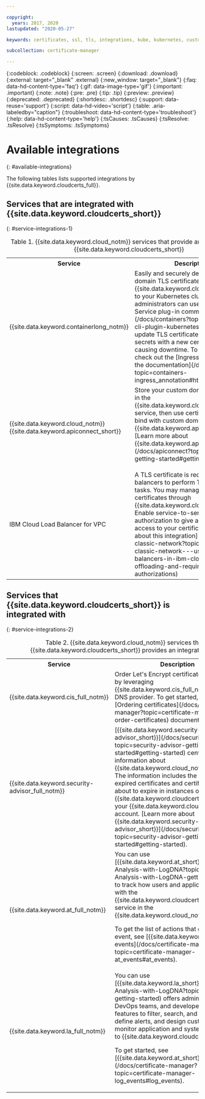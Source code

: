 ```yaml
---

copyright:
  years: 2017, 2020
lastupdated: "2020-05-27"

keywords: certificates, ssl, tls, integrations, kube, kubernetes, custom domain

subcollection: certificate-manager

---
```


{:codeblock: .codeblock}
{:screen: .screen}
{:download: .download}
{:external: target="_blank" .external}
{:new_window: target="_blank"}
{:faq: data-hd-content-type='faq'}
{:gif: data-image-type='gif'}
{:important: .important}
{:note: .note}
{:pre: .pre}
{:tip: .tip}
{:preview: .preview}
{:deprecated: .deprecated}
{:shortdesc: .shortdesc}
{:support: data-reuse='support'}
{:script: data-hd-video='script'}
{:table: .aria-labeledby="caption"}
{:troubleshoot: data-hd-content-type='troubleshoot'}
{:help: data-hd-content-type='help'}
{:tsCauses: .tsCauses}
{:tsResolve: .tsResolve}
{:tsSymptoms: .tsSymptoms}



# Available integrations
{: #available-integrations}

The following tables lists supported integrations by {{site.data.keyword.cloudcerts_full}}.

## Services that are integrated with {{site.data.keyword.cloudcerts_short}} 
{: #service-integrations-1}

<table>
<caption>Table 1. {{site.data.keyword.cloud_notm}} services that provide an integration with {{site.data.keyword.cloudcerts_short}}</caption>
  <tr>
    <th> Service </th>
    <th> Description </th>
  </tr>
  <tr>
    <td>{{site.data.keyword.containerlong_notm}}</td>
    <td>Easily and securely deploy custom domain TLS certificates from {{site.data.keyword.cloudcerts_short}} to your Kubernetes cluster. Cluster administrators can use the [Kubernetes Service plug-in commands](/docs/containers?topic=containers-cli-plugin-kubernetes-service-cli) to update TLS certificates as Kubernetes secrets with a new certificate without causing downtime. To get started, check out the [Ingress annotations in the documentation](/docs/containers?topic=containers-ingress_annotation#https-auth).</td>
  </tr>
  <tr>
    <td>{{site.data.keyword.cloud_notm}} {{site.data.keyword.apiconnect_short}}</td>
    <td>Store your custom domain certificates in the {{site.data.keyword.cloudcerts_short}} service, then use certificate CRNs to bind with custom domains in {{site.data.keyword.apiconnect_short}}. [Learn more about {{site.data.keyword.apiconnect_short}}](/docs/apiconnect?topic=apiconnect-getting-started#getting-started).</p></td>
  </tr>
  <tr>
    <td>IBM Cloud Load Balancer for VPC</td>
    <td>A TLS certificate is required for load balancers to perform TLS offloading tasks. You may manage the TLS certificates through {{site.data.keyword.cloudcerts_short}}. Enable service-to-service authorization to give a load balancer access to your certificate. [Learn more about this integration](/docs/vpc-on-classic-network?topic=vpc-on-classic-network---using-load-balancers-in-ibm-cloud-vpc#ssl-offloading-and-required-authorizations)</td>
  </tr>
</table>

## Services that {{site.data.keyword.cloudcerts_short}} is integrated with
{: #service-integrations-2}

<table>
<caption>Table 2. {{site.data.keyword.cloud_notm}} services that {{site.data.keyword.cloudcerts_short}} provides an integration for.</caption>
  <tr>
    <th> Service </th>
    <th> Description </th>
  </tr>
  <tr>
    <td>{{site.data.keyword.cis_full_notm}}</td>
    <td>Order Let's Encrypt certificates with ease by leveraging {{site.data.keyword.cis_full_notm}} as your DNS provider. To get started, see the [Ordering certificates](/docs/certificate-manager?topic=certificate-manager-order-certificates) documentation.</td>
  </tr>
  <tr>
    <td>{{site.data.keyword.security-advisor_full_notm}}</td>
    <td>[{{site.data.keyword.security-advisor_short}}](/docs/security-advisor?topic=security-advisor-getting-started#getting-started) centralizes the information about {{site.data.keyword.cloud_notm}} services. The information includes the indication of expired certificates and certificates that are about to expire in instances of {{site.data.keyword.cloudcerts_short}} in your {{site.data.keyword.cloud_notm}} account. [Learn more about {{site.data.keyword.security-advisor_short}}](/docs/security-advisor?topic=security-advisor-getting-started#getting-started).</td>
  </tr>
  <tr>
    <td>{{site.data.keyword.at_full_notm}}</td>
    <td>You can use [{{site.data.keyword.at_short}}](/docs/Log-Analysis-with-LogDNA?topic=Log-Analysis-with-LogDNA-getting-started) to track how users and applications interact with the {{site.data.keyword.cloudcerts_long_notm}} service in the {{site.data.keyword.cloud_notm}}.
    <p>To get the list of actions that generate an event, see [{{site.data.keyword.at_short}} events](/docs/certificate-manager?topic=certificate-manager-at_events#at_events).</p></td>
  </tr>
  <tr>
    <td>{{site.data.keyword.la_full_notm}}</td>
    <td>You can use [{{site.data.keyword.la_short}}](/docs/Log-Analysis-with-LogDNA?topic=LogDNA-getting-started) offers administrators, DevOps teams, and developers advanced features to filter, search, and tail log data, define alerts, and design custom views to monitor application and system logs related to {{site.data.keyword.cloudcerts_short}}.
    <p>To get started, see [{{site.data.keyword.at_short}} events](/docs/certificate-manager?topic=certificate-manager-log_events#log_events).</p></td>
  </tr>
</table>